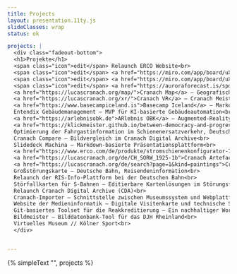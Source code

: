 ```yaml
---
title: Projects
layout: presentation.11ty.js
slideClasses: wrap
status: ok

projects: |
  <div class="fadeout-bottom">
  <h1>Projekte</h1>
  <span class="icon">edit</span> Relaunch ERCO Website<br>
  <span class="icon">edit</span> <a href="https://miro.com/app/board/uXjVJzpE_VQ=/?moveToWidget=3458764646339413735&cot=14">Cranach Grafiken</a> – Erweiterung des CDA um Grafiken und Zeichnungen<br>
  <span class="icon">edit</span> <a href="https://miro.com/app/board/uXjVJzpE_VQ=/?moveToWidget=3458764646309741155&cot=14">Migration Modulverwaltung</a> – Integration der neuen Modulverwaltung an der Fakultät<br>
  <span class="icon">edit</span> <a href="https://auroraforecast.is/spots/map-beta">Aurora Forecast Map</a> – wann und wo könnten Nordlichter in Island gesehen werden?<br>
  <a href="https://lucascranach.org/map/">Cranach Map</a> – Geografischer Zugang zum Werk von Lucas Cranach<br>
  <a href="https://lucascranach.org/xr/">Cranach VR</a> – Cranach Meisterwerke in virtueller Realität erleben<br>
  <a href="https://www.basecampiceland.is">Basecamp Iceland</a> – Marketing-Website für Premium-Reiseanbieter<br>
  Entendix Gebäudemanagement – MVP für KI-basierte Gebäudeautomation<br>
  <a href="https://arlebnisobk.de">ARlebnis OBK</a> – Augmented-Reality-Pfade durch Kultur und Geschichte des Oberbergischen Kreises<br>
  <a href="https://klickmeister.github.io/between-democracy-and-progress/">Konferenzkommunikation</a> für die Humboldt-Universität zu Berlin<br>
  Optimierung der Fahrgastinformation im Schienenersatzverkehr, Deutsche Bahn<br>
  Cranach Compare – Bildvergleich im Cranach Digital Archive<br>
  Slidedeck Machina – Markdown-basierte Präsentationsplattform<br>
  <a href="https://www.erco.com/de/produkte/stromschienenkonfigurator-7449/">Stromschienen</a>- und <a href="https://www.erco.com/de/produkte/invia-48v-konfigurator-7678/">Invia-Konfigurator</a> für ERCO Leuchten<br>
  <a href="https://lucascranach.org/de/CH_SORW_1925-1b">Cranach Artefacts</a> – Detailansichten im Cranach Digital Archive<br>
  <a href="https://lucascranach.org/de/search?page=1&kind=paintings">Cranach Search</a> – Zentrale Suchkomponente des Cranach Digital Archive<br>
  Großstörungskarte – Deutsche Bahn, Reisendeninformation<br>
  Relaunch der RIS-Info-Plattform bei der Deutschen Bahn<br>
  Störfallkarten für S-Bahnen – Editierbare Kartenlösungen im Störungsfall<br>
  Relaunch Cranach Digital Archive (CDA)<br>
  Cranach-Importer – Schnittstelle zwischen Museumssystem und Webplattform<br>
  Website der Medieninformatik – Digitale Visitenkarte und technische Spielwiese<br>
  Git-basiertes Toolset für die Reakkreditierung – Ein nachhaltiger Workflow für Studiengangsdokumentation<br>
  Bildmeister – Bilddatenbank-Tool für das DJH Rheinland<br>
  Virtuelles Museum // Kölner Sport<br>
  </div>


---
```


{% simpleText "", projects %}